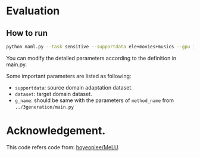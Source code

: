# Evaluation


## How to run
```bash
python maml.py --task sensitive --supportdata ele+movies+musics --gpu 1 --num_epoch 30 --dataset cd --savename cd_ele_movies_musics --g_name Sen_mi5 
```
You can modify the detailed parameters according to the definition in main.py.


Some important parameters are listed as following:

- `supportdata`: source domain adaptation dataset.
- `dataset`: target domain dataset.
- `g_name`: should be same with the parameters of `method_name` from `../3generation/main.py` 

# Acknowledgement.
This code refers code from:
[hoyeoplee/MeLU](https://github.com/hoyeoplee/MeLU).

